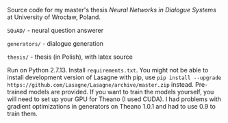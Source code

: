 Source code for my master's thesis *Neural Networks in Dialogue Systems* at University of Wrocław, Poland.

`SQuAD/` - neural question answerer

`generators/` - dialogue generation

`thesis/` - thesis (in Polish), with latex source

Run on Python 2.7.13. Install `requirements.txt`. You might not be able to install development version of Lasagne with pip, use
`pip install --upgrade https://github.com/Lasagne/Lasagne/archive/master.zip` instead. Pre-trained models are provided. If you want to train the models yourself, you will need to set up your GPU for Theano (I used CUDA). I had problems with gradient optimizations in generators on Theano 1.0.1 and had to use 0.9 to train them.
